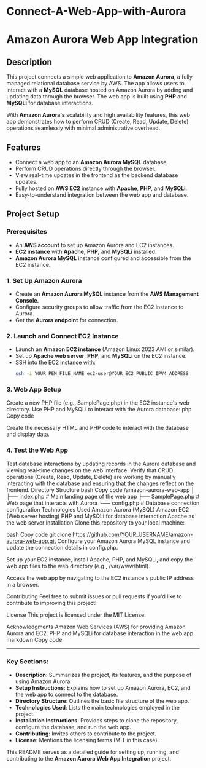 # Connect-A-Web-App-with-Aurora

# Amazon Aurora Web App Integration

## Description
This project connects a simple web application to **Amazon Aurora**, a fully managed relational database service by AWS. The app allows users to interact with a **MySQL** database hosted on Amazon Aurora by adding and updating data through the browser. The web app is built using **PHP** and **MySQLi** for database interactions.

With **Amazon Aurora's** scalability and high availability features, this web app demonstrates how to perform CRUD (Create, Read, Update, Delete) operations seamlessly with minimal administrative overhead.

## Features
- Connect a web app to an **Amazon Aurora MySQL** database.
- Perform CRUD operations directly through the browser.
- View real-time updates in the frontend as the backend database updates.
- Fully hosted on **AWS EC2** instance with **Apache**, **PHP**, and **MySQLi**.
- Easy-to-understand integration between the web app and database.

## Project Setup

### Prerequisites
- An **AWS account** to set up Amazon Aurora and EC2 instances.
- **EC2 instance** with **Apache**, **PHP**, and **MySQLi** installed.
- **Amazon Aurora MySQL** instance configured and accessible from the EC2 instance.

### 1. Set Up Amazon Aurora
- Create an **Amazon Aurora MySQL** instance from the **AWS Management Console**.
- Configure security groups to allow traffic from the EC2 instance to Aurora.
- Get the **Aurora endpoint** for connection.

### 2. Launch and Connect EC2 Instance
- Launch an **Amazon EC2 instance** (Amazon Linux 2023 AMI or similar).
- Set up **Apache web server**, **PHP**, and **MySQLi** on the EC2 instance.
- SSH into the EC2 instance with:
  ```bash
  ssh -i YOUR_PEM_FILE_NAME ec2-user@YOUR_EC2_PUBLIC_IPV4_ADDRESS

### 3. Web App Setup
Create a new PHP file (e.g., SamplePage.php) in the EC2 instance's web directory.
Use PHP and MySQLi to interact with the Aurora database:
php
Copy code
<?php 
define('DB_SERVER', 'YOUR_AURORA_ENDPOINT');
define('DB_USERNAME', 'admin');
define('DB_PASSWORD', 'your_password');
define('DB_DATABASE', 'your_database_name');
?>
Create the necessary HTML and PHP code to interact with the database and display data.
### 4. Test the Web App
Test database interactions by updating records in the Aurora database and viewing real-time changes on the web interface.
Verify that CRUD operations (Create, Read, Update, Delete) are working by manually interacting with the database and ensuring that the changes reflect on the frontend.
Directory Structure
bash
Copy code
/amazon-aurora-web-app
│
├── index.php               # Main landing page of the web app
├── SamplePage.php          # Web page that interacts with Aurora
└── config.php              # Database connection configuration
Technologies Used
Amazon Aurora (MySQL)
Amazon EC2 (Web server hosting)
PHP and MySQLi for database interaction
Apache as the web server
Installation
Clone this repository to your local machine:

bash
Copy code
git clone https://github.com/YOUR_USERNAME/amazon-aurora-web-app.git
Configure your Amazon Aurora MySQL instance and update the connection details in config.php.

Set up your EC2 instance, install Apache, PHP, and MySQLi, and copy the web app files to the web directory (e.g., /var/www/html).

Access the web app by navigating to the EC2 instance's public IP address in a browser.

Contributing
Feel free to submit issues or pull requests if you'd like to contribute to improving this project!

License
This project is licensed under the MIT License.

Acknowledgments
Amazon Web Services (AWS) for providing Amazon Aurora and EC2.
PHP and MySQLi for database interaction in the web app.
markdown
Copy code

---

### Key Sections:

- **Description**: Summarizes the project, its features, and the purpose of using Amazon Aurora.
- **Setup Instructions**: Explains how to set up Amazon Aurora, EC2, and the web app to connect to the database.
- **Directory Structure**: Outlines the basic file structure of the web app.
- **Technologies Used**: Lists the main technologies employed in the project.
- **Installation Instructions**: Provides steps to clone the repository, configure the database, and run the web app.
- **Contributing**: Invites others to contribute to the project.
- **License**: Mentions the licensing terms (MIT in this case). 

This README serves as a detailed guide for setting up, running, and contributing to the **Amazon Aurora Web App Integration** project.

